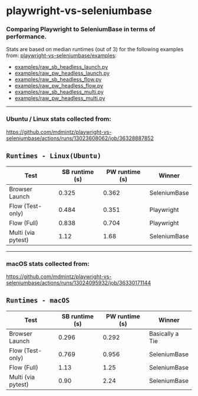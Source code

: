 # playwright-vs-seleniumbase

### Comparing Playwright to SeleniumBase in terms of performance.

Stats are based on median runtimes (out of 3) for the following examples from:
[playwright-vs-seleniumbase/examples](https://github.com/mdmintz/playwright-vs-seleniumbase/tree/master/examples):

* [examples/raw_sb_headless_launch.py](https://github.com/mdmintz/playwright-vs-seleniumbase/blob/master/examples/raw_sb_headless_launch.py)
* [examples/raw_pw_headless_launch.py](https://github.com/mdmintz/playwright-vs-seleniumbase/blob/master/examples/raw_pw_headless_launch.py)
* [examples/raw_sb_headless_flow.py](https://github.com/mdmintz/playwright-vs-seleniumbase/blob/master/examples/raw_sb_headless_flow.py)
* [examples/raw_pw_headless_flow.py](https://github.com/mdmintz/playwright-vs-seleniumbase/blob/master/examples/raw_pw_headless_flow.py)
* [examples/raw_sb_headless_multi.py](https://github.com/mdmintz/playwright-vs-seleniumbase/blob/master/examples/raw_sb_headless_multi.py)
* [examples/raw_pw_headless_multi.py](https://github.com/mdmintz/playwright-vs-seleniumbase/blob/master/examples/raw_pw_headless_multi.py)

--------

### Ubuntu / Linux stats collected from:

https://github.com/mdmintz/playwright-vs-seleniumbase/actions/runs/13023608062/job/36328887852

``Runtimes - Linux(Ubuntu)``
---
| Test | SB runtime (s) | PW runtime (s) | Winner
| - | ---------------- | --------------- |---------------|
| Browser Launch | 0.325 | 0.362 | SeleniumBase |
| Flow (Test-only) | 0.484 | 0.351 | Playwright |
| Flow (Full) | 0.838 | 0.704 | Playwright |
| Multi (via pytest) | 1.12 | 1.68 | SeleniumBase |

--------

### macOS stats collected from:

https://github.com/mdmintz/playwright-vs-seleniumbase/actions/runs/13024095932/job/36330171144

``Runtimes - macOS``
---
| Test | SB runtime (s) | PW runtime (s) | Winner
| - | ---------------- | --------------- |---------------|
| Browser Launch | 0.296 | 0.292 | Basically a Tie |
| Flow (Test-only) | 0.769 | 0.956 | SeleniumBase |
| Flow (Full) | 1.13 | 1.25 | SeleniumBase |
| Multi (via pytest) | 0.90 | 2.24 | SeleniumBase |
